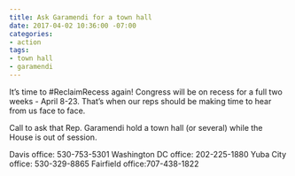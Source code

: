 ```yaml
---
title: Ask Garamendi for a town hall
date: 2017-04-02 10:36:00 -07:00
categories:
- action
tags:
- town hall
- garamendi
---
```


It’s time to #ReclaimRecess again! Congress will be on recess for a full two weeks - April 8-23. That’s when our reps should be making time to hear from us face to face. 

Call to ask that Rep. Garamendi hold a town hall (or several) while the House is out of session.

Davis office: 530-753-5301
Washington DC office: 202-225-1880
Yuba City office: 530-329-8865
Fairfield office:707-438-1822 
